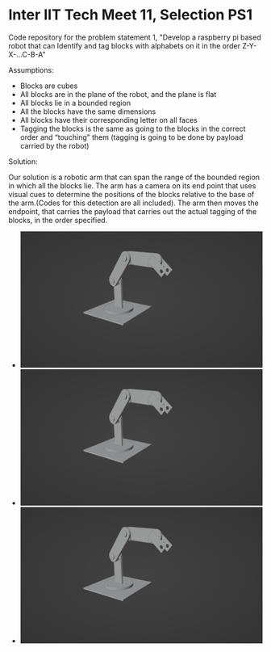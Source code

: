 # Inter IIT Tech Meet 11, Selection PS1

Code repository for the problem statement 1, "Develop a raspberry pi based robot that can Identify and tag blocks with alphabets on it in the order Z-Y-X-...C-B-A"

Assumptions:
* Blocks are cubes
* All blocks are in the plane of the robot, and the plane is flat
* All blocks lie in a bounded region
* All the blocks have the same dimensions
* All blocks have their corresponding letter on all faces
* Tagging the blocks is the same as going to the blocks in the correct order and “touching” them (tagging is going to be done by payload carried by the robot)

Solution:

Our solution is a robotic arm that can span the range of the bounded region in which all the blocks lie. The arm has a camera on its end point that uses visual cues to determine the positions of the blocks relative to the base of the arm.(Codes for this detection are all included). The arm then moves the endpoint, that carries the payload that carries out the actual tagging of the blocks, in the order specified.

- ![Robotic Arm Random Angle](./assets/a2r1.png?raw=true "a2r1")
- ![Robotic Arm's Palm](./assets/a2r1.png?raw=true "a2r2")
- ![Robotic Arm Side-view](./assets/a2r1.png?raw=true "a2r3")